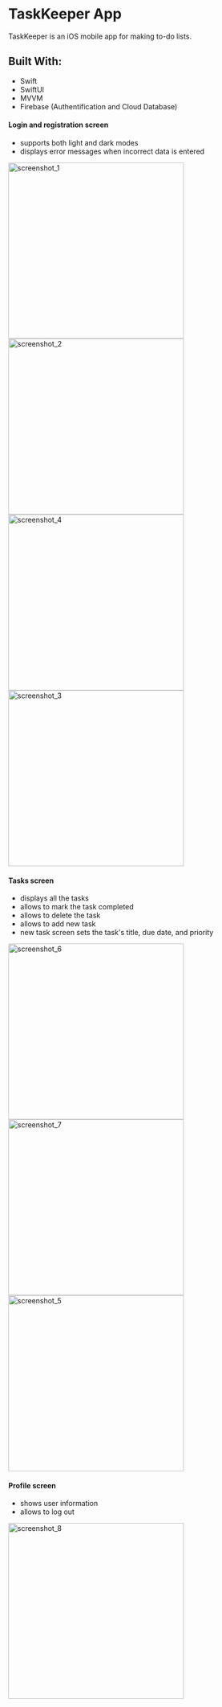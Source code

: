 # TaskKeeper App 
TaskKeeper is an iOS mobile app for making to-do lists.

## Built With:
- Swift
- SwiftUI
- MVVM
- Firebase (Authentification and Cloud Database)

####  Login and registration screen
- supports both light and dark modes
- displays error messages when incorrect data is entered
<img src="https://github.com/tatiana-kn/TaskKeeper/assets/123388284/3da8adc9-e025-4c81-967d-0ebca7a48d72" height="350" alt="screenshot_1">
<img src="https://github.com/tatiana-kn/TaskKeeper/assets/123388284/02b5d5b8-51ff-403c-a7a6-25516308636f" height="350" alt="screenshot_2">
<img src="https://github.com/tatiana-kn/TaskKeeper/assets/123388284/5dafa538-2105-4b86-9add-02e9878b1cd9" height="350" alt="screenshot_4">
<img src="https://github.com/tatiana-kn/TaskKeeper/assets/123388284/375eab9c-eb7d-4f28-87da-15ef01ef6347" height="350" alt="screenshot_3">

#### Tasks screen
- displays all the tasks
- allows to mark the task completed
- allows to delete the task
- allows to add new task
- new task screen sets the task's title, due date, and priority
<img src="https://github.com/tatiana-kn/TaskKeeper/assets/123388284/dc796f1b-e930-42ac-806a-35d7a59e8d6e" height="350" alt="screenshot_6">
<img src="https://github.com/tatiana-kn/TaskKeeper/assets/123388284/85caafb4-8ffb-45d2-b4d5-d2adfa23b3e6" height="350" alt="screenshot_7">
<img src="https://github.com/tatiana-kn/TaskKeeper/assets/123388284/3b13dece-b928-4400-85e5-1a52d50956db" height="350" alt="screenshot_5">

#### Profile screen
- shows user information
- allows to log out
<img src="https://github.com/tatiana-kn/TaskKeeper/assets/123388284/b89dd825-e609-4a8d-9b70-248f83b49d09" height="350" alt="screenshot_8">
